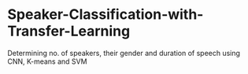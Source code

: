 # Speaker-Classification-with-Transfer-Learning
Determining no. of speakers, their gender and duration of speech using CNN, K-means and SVM
